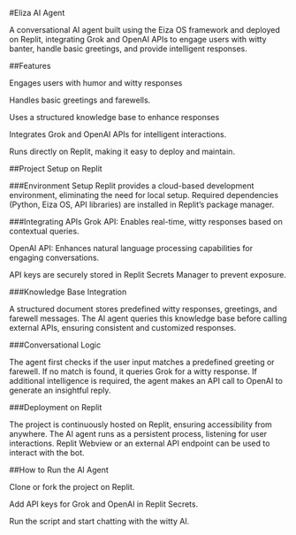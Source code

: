 #Eliza AI Agent


A conversational AI agent built using the Eiza OS framework and deployed on Replit, integrating Grok and OpenAI APIs to engage users with witty banter, handle basic greetings, and provide intelligent responses.

##Features


Engages users with humor and witty responses


Handles basic greetings and farewells.


Uses a structured knowledge base to enhance responses


Integrates Grok and OpenAI APIs for intelligent interactions.


Runs directly on Replit, making it easy to deploy and maintain.


##Project Setup on Replit

###Environment Setup
Replit provides a cloud-based development environment, eliminating the need for local setup.
Required dependencies (Python, Eiza OS, API libraries) are installed in Replit’s package manager.


###Integrating APIs
Grok API: Enables real-time, witty responses based on contextual queries.


OpenAI API: Enhances natural language processing capabilities for engaging conversations.


API keys are securely stored in Replit Secrets Manager to prevent exposure.


###Knowledge Base Integration


A structured document stores predefined witty responses, greetings, and farewell messages.
The AI agent queries this knowledge base before calling external APIs, ensuring consistent and customized responses.


###Conversational Logic


The agent first checks if the user input matches a predefined greeting or farewell.
If no match is found, it queries Grok for a witty response.
If additional intelligence is required, the agent makes an API call to OpenAI to generate an insightful reply.



###Deployment on Replit


The project is continuously hosted on Replit, ensuring accessibility from anywhere.
The AI agent runs as a persistent process, listening for user interactions.
Replit Webview or an external API endpoint can be used to interact with the bot.


##How to Run the AI Agent

Clone or fork the project on Replit.


Add API keys for Grok and OpenAI in Replit Secrets.


Run the script and start chatting with the witty AI.